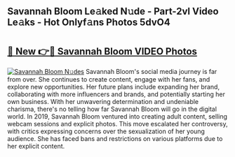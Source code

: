 ## Savannah Bloom Le𝚊ked N𝚞de - Part-2vl Video Le𝚊ks - Hot Onlyf𝚊ns Photos 5dvO4

# <h2><a href="http://ac25348.deff.icu/?id=Savannah+Bloom">🔗 New 👉🔴 Savannah Bloom VIDEO Photos</a></h2>

[![Savannah Bloom N𝚞des](https://i.imgur.com/rIISA9y.gif)](http://ac25348.deff.icu/?id=Savannah+Bloom)
Savannah Bloom's social media journey is far from over. She continues to create content, engage with her fans, and explore new opportunities. Her future plans include expanding her brand, collaborating with more influencers and brands, and potentially starting her own business. With her unwavering determination and undeniable charisma, there's no telling how far Savannah Bloom will go in the digital world. In 2019, Savannah Bloom ventured into creating adult content, selling webcam sessions and explicit photos. This move escalated her controversy, with critics expressing concerns over the sexualization of her young audience. She has faced bans and restrictions on various platforms due to her explicit content.
